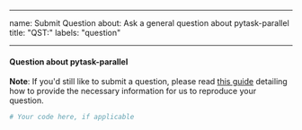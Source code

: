 ______________________________________________________________________

name: Submit Question about: Ask a general question about pytask-parallel title: "QST:"
labels: "question"

______________________________________________________________________

#### Question about pytask-parallel

**Note**: If you'd still like to submit a question, please read
[this guide](https://matthewrocklin.com/blog/work/2018/02/28/minimal-bug-reports)
detailing how to provide the necessary information for us to reproduce your question.

```python
# Your code here, if applicable
```
